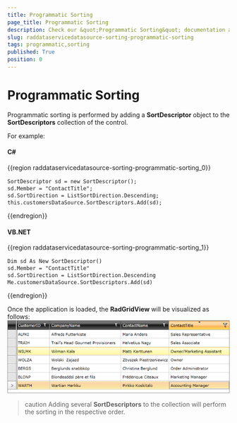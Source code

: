 ```yaml
---
title: Programmatic Sorting
page_title: Programmatic Sorting
description: Check our &quot;Programmatic Sorting&quot; documentation article for the RadDataServiceDataSource {{ site.framework_name }} control.
slug: raddataservicedatasource-sorting-programmatic-sorting
tags: programmatic,sorting
published: True
position: 0
---
```


# Programmatic Sorting

Programmatic sorting is performed by adding a __SortDescriptor__ object to the __SortDescriptors__ collection of the control. 

For example: 

#### __C#__

{{region raddataservicedatasource-sorting-programmatic-sorting_0}}

	SortDescriptor sd = new SortDescriptor();
	sd.Member = "ContactTitle";
	sd.SortDirection = ListSortDirection.Descending;
	this.customersDataSource.SortDescriptors.Add(sd);
{{endregion}}

#### __VB.NET__

{{region raddataservicedatasource-sorting-programmatic-sorting_1}}

	Dim sd As New SortDescriptor()
	sd.Member = "ContactTitle"
	sd.SortDirection = ListSortDirection.Descending
	Me.customersDataSource.SortDescriptors.Add(sd)
{{endregion}}

Once the application is loaded, the __RadGridView__ will be visualized as follows:
![{{ site.framework_name }} RadDataServiceDataSource Programmatic Sorting](images/RadDataServiceDataSource_ProgrammaticSorting.png)

>caution Adding several __SortDescriptors__ to the collection will perform the sorting in the respective order.
